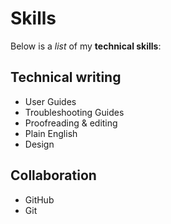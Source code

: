 # Skills

Below is a _list_ of my **technical skills**:

## Technical writing
- User Guides
- Troubleshooting Guides
- Proofreading & editing
- Plain English
- Design

## Collaboration
- GitHub
- Git

